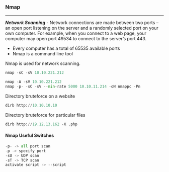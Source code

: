 ### Nmap

---

***Network Scanning*** - Network connections are made between two ports – an open port listening on the server and a randomly selected port on your own computer. For example, when you connect to a web page, your computer may open port 49534 to connect to the server’s port 443.

- Every computer has a total of 65535 available ports
- Nmap is a command line tool




Nmap is used for network scanning.

```py
nmap -sC -sV 10.10.221.212

nmap -A -sV 10.10.221.212
nmap -p- -sC -sV --min-rate 5000 10.10.11.214 -oN nmappc -Pn
```

Directory bruteforce on a website

```py
dirb http://10.10.10.10
```

Directory bruteforce for particular files 

```py
dirb http://19.12.13.162 -X .php
```

#### Nmap Useful Switches 

```py
-p- -> all port scan 
-p -> specify port
-sU -> UDP scan
-sT -> TCP scan
activate script -> --script
```



